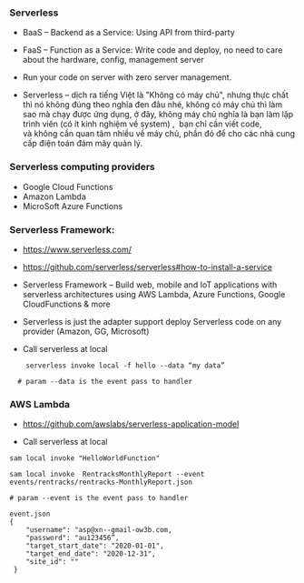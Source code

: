 ### Serverless

* BaaS – Backend as a Service: Using API from third-party
* FaaS – Function as a Service: Write code and deploy, no need to care about the hardware, config, management server

* Run your code on server with zero server management.
* Serverless – dịch ra tiếng Việt là "Không có máy chủ", nhưng thực chất thì nó không đúng theo nghĩa đen đâu nhé, 
không có máy chủ thì làm sao mà chạy được ứng dụng, ở đây, 
không máy chủ nghĩa là bạn làm lập trình viên (có ít kinh nghiệm về system) , 
bạn chỉ cần viết code, và không cần quan tâm nhiều về máy chủ, phần đó để cho các nhà cung cấp điện toán đám mây quản lý.


### Serverless computing providers
* Google Cloud Functions
* Amazon Lambda
* MicroSoft Azure Functions

### Serverless Framework:
* https://www.serverless.com/
* https://github.com/serverless/serverless#how-to-install-a-service
* Serverless Framework – Build web, mobile and IoT applications with serverless architectures using AWS Lambda, Azure Functions, Google CloudFunctions & more
* Serverless is just the adapter support deploy Serverless code on any provider  (Amazon, GG, Microsoft)

* Call serverless at local

```
	serverless invoke local -f hello --data “my data”

  # param --data is the event pass to handler 
```

### AWS Lambda

* https://github.com/awslabs/serverless-application-model

* Call serverless at local

```
sam local invoke "HelloWorldFunction"

sam local invoke  RentracksMonthlyReport --event events/rentracks/rentracks-MonthlyReport.json

# param --event is the event pass to handler 

event.json
{
	"username": "asp@xn--gmail-ow3b.com,
	"password": "au123456”,
	"target_start_date": "2020-01-01",
	"target_end_date": "2020-12-31",
	"site_id": ""
 }

```

